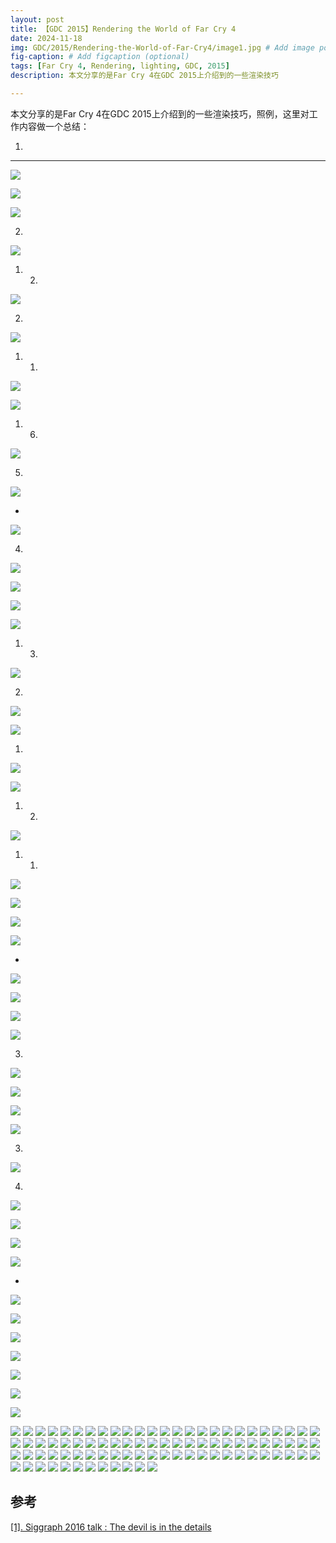 ```yaml
---
layout: post
title: 【GDC 2015】Rendering the World of Far Cry 4
date: 2024-11-18
img: GDC/2015/Rendering-the-World-of-Far-Cry4/image1.jpg # Add image post (optional)
fig-caption: # Add figcaption (optional)
tags: [Far Cry 4, Rendering, lighting, GDC, 2015]
description: 本文分享的是Far Cry 4在GDC 2015上介绍到的一些渲染技巧

---
```


本文分享的是Far Cry 4在GDC 2015上介绍到的一些渲染技巧，照例，这里对工作内容做一个总结：

1. 

---

![](https://gerigory.github.io/assets/img/GDC/2015/Rendering-the-World-of-Far-Cry4/image2.jpg)



![](https://gerigory.github.io/assets/img/GDC/2015/Rendering-the-World-of-Far-Cry4/image3.jpg)



![](https://gerigory.github.io/assets/img/GDC/2015/Rendering-the-World-of-Far-Cry4/image4.jpg)

2. 

![](https://gerigory.github.io/assets/img/GDC/2015/Rendering-the-World-of-Far-Cry4/image5.jpg)

1. 2. 

![](https://gerigory.github.io/assets/img/GDC/2015/Rendering-the-World-of-Far-Cry4/image6.jpg)

2. 

![](https://gerigory.github.io/assets/img/GDC/2015/Rendering-the-World-of-Far-Cry4/image7.jpg)

1. 1. 

![](https://gerigory.github.io/assets/img/GDC/2015/Rendering-the-World-of-Far-Cry4/image8.jpg)



![](https://gerigory.github.io/assets/img/GDC/2015/Rendering-the-World-of-Far-Cry4/image9.jpg)

1. 6. 

![](https://gerigory.github.io/assets/img/GDC/2015/Rendering-the-World-of-Far-Cry4/image10.jpg)

5. 

![](https://gerigory.github.io/assets/img/GDC/2015/Rendering-the-World-of-Far-Cry4/image11.jpg)

- 

![](https://gerigory.github.io/assets/img/GDC/2015/Rendering-the-World-of-Far-Cry4/image12.jpg)

4. 

![](https://gerigory.github.io/assets/img/GDC/2015/Rendering-the-World-of-Far-Cry4/image13.jpg)

![](https://gerigory.github.io/assets/img/GDC/2015/Rendering-the-World-of-Far-Cry4/image14.jpg)



![](https://gerigory.github.io/assets/img/GDC/2015/Rendering-the-World-of-Far-Cry4/image15.jpg)



![](https://gerigory.github.io/assets/img/GDC/2015/Rendering-the-World-of-Far-Cry4/image16.jpg)

1. 3. 

![](https://gerigory.github.io/assets/img/GDC/2015/Rendering-the-World-of-Far-Cry4/image17.jpg)

2. 

![](https://gerigory.github.io/assets/img/GDC/2015/Rendering-the-World-of-Far-Cry4/image18.jpg)

![](https://gerigory.github.io/assets/img/GDC/2015/Rendering-the-World-of-Far-Cry4/image19.jpg)

1. 

![](https://gerigory.github.io/assets/img/GDC/2015/Rendering-the-World-of-Far-Cry4/image20.jpg)

![](https://gerigory.github.io/assets/img/GDC/2015/Rendering-the-World-of-Far-Cry4/image21.jpg)

1. 2. 

![](https://gerigory.github.io/assets/img/GDC/2015/Rendering-the-World-of-Far-Cry4/image22.jpg)

1. 1. 

![](https://gerigory.github.io/assets/img/GDC/2015/Rendering-the-World-of-Far-Cry4/image23.jpg)



![](https://gerigory.github.io/assets/img/GDC/2015/Rendering-the-World-of-Far-Cry4/image24.jpg)

![](https://gerigory.github.io/assets/img/GDC/2015/Rendering-the-World-of-Far-Cry4/image25.jpg)



![](https://gerigory.github.io/assets/img/GDC/2015/Rendering-the-World-of-Far-Cry4/image26.jpg)

- 

![](https://gerigory.github.io/assets/img/GDC/2015/Rendering-the-World-of-Far-Cry4/image27.jpg)

![](https://gerigory.github.io/assets/img/GDC/2015/Rendering-the-World-of-Far-Cry4/image28.jpg)



![](https://gerigory.github.io/assets/img/GDC/2015/Rendering-the-World-of-Far-Cry4/image29.jpg)



![](https://gerigory.github.io/assets/img/GDC/2015/Rendering-the-World-of-Far-Cry4/image30.jpg)

3. 

![](https://gerigory.github.io/assets/img/GDC/2015/Rendering-the-World-of-Far-Cry4/image31.jpg)

![](https://gerigory.github.io/assets/img/GDC/2015/Rendering-the-World-of-Far-Cry4/image32.jpg)



![](https://gerigory.github.io/assets/img/GDC/2015/Rendering-the-World-of-Far-Cry4/image33.jpg)



![](https://gerigory.github.io/assets/img/GDC/2015/Rendering-the-World-of-Far-Cry4/image34.jpg)

3. 

![](https://gerigory.github.io/assets/img/GDC/2015/Rendering-the-World-of-Far-Cry4/image35.jpg)

4. 

![](https://gerigory.github.io/assets/img/GDC/2015/Rendering-the-World-of-Far-Cry4/image36.jpg)



![](https://gerigory.github.io/assets/img/GDC/2015/Rendering-the-World-of-Far-Cry4/image37.jpg)

 

![](https://gerigory.github.io/assets/img/GDC/2015/Rendering-the-World-of-Far-Cry4/image38.jpg)

![](https://gerigory.github.io/assets/img/GDC/2015/Rendering-the-World-of-Far-Cry4/image39.jpg)

- 

![](https://gerigory.github.io/assets/img/GDC/2015/Rendering-the-World-of-Far-Cry4/image40.jpg)

![](https://gerigory.github.io/assets/img/GDC/2015/Rendering-the-World-of-Far-Cry4/image41.jpg)

![](https://gerigory.github.io/assets/img/GDC/2015/Rendering-the-World-of-Far-Cry4/image42.jpg)

![](https://gerigory.github.io/assets/img/GDC/2015/Rendering-the-World-of-Far-Cry4/image43.jpg)

![](https://gerigory.github.io/assets/img/GDC/2015/Rendering-the-World-of-Far-Cry4/image44.jpg)

![](https://gerigory.github.io/assets/img/GDC/2015/Rendering-the-World-of-Far-Cry4/image45.jpg)



![](https://gerigory.github.io/assets/img/GDC/2015/Rendering-the-World-of-Far-Cry4/image46.jpg)

![](https://gerigory.github.io/assets/img/GDC/2015/Rendering-the-World-of-Far-Cry4/image47.jpg)
![](https://gerigory.github.io/assets/img/GDC/2015/Rendering-the-World-of-Far-Cry4/image48.jpg)
![](https://gerigory.github.io/assets/img/GDC/2015/Rendering-the-World-of-Far-Cry4/image49.jpg)
![](https://gerigory.github.io/assets/img/GDC/2015/Rendering-the-World-of-Far-Cry4/image50.jpg)
![](https://gerigory.github.io/assets/img/GDC/2015/Rendering-the-World-of-Far-Cry4/image51.jpg)
![](https://gerigory.github.io/assets/img/GDC/2015/Rendering-the-World-of-Far-Cry4/image52.jpg)
![](https://gerigory.github.io/assets/img/GDC/2015/Rendering-the-World-of-Far-Cry4/image53.jpg)
![](https://gerigory.github.io/assets/img/GDC/2015/Rendering-the-World-of-Far-Cry4/image54.jpg)
![](https://gerigory.github.io/assets/img/GDC/2015/Rendering-the-World-of-Far-Cry4/image55.jpg)
![](https://gerigory.github.io/assets/img/GDC/2015/Rendering-the-World-of-Far-Cry4/image56.jpg)
![](https://gerigory.github.io/assets/img/GDC/2015/Rendering-the-World-of-Far-Cry4/image57.jpg)
![](https://gerigory.github.io/assets/img/GDC/2015/Rendering-the-World-of-Far-Cry4/image58.jpg)
![](https://gerigory.github.io/assets/img/GDC/2015/Rendering-the-World-of-Far-Cry4/image59.jpg)
![](https://gerigory.github.io/assets/img/GDC/2015/Rendering-the-World-of-Far-Cry4/image60.jpg)
![](https://gerigory.github.io/assets/img/GDC/2015/Rendering-the-World-of-Far-Cry4/image61.jpg)
![](https://gerigory.github.io/assets/img/GDC/2015/Rendering-the-World-of-Far-Cry4/image62.jpg)
![](https://gerigory.github.io/assets/img/GDC/2015/Rendering-the-World-of-Far-Cry4/image63.jpg)
![](https://gerigory.github.io/assets/img/GDC/2015/Rendering-the-World-of-Far-Cry4/image64.jpg)
![](https://gerigory.github.io/assets/img/GDC/2015/Rendering-the-World-of-Far-Cry4/image65.jpg)
![](https://gerigory.github.io/assets/img/GDC/2015/Rendering-the-World-of-Far-Cry4/image66.jpg)
![](https://gerigory.github.io/assets/img/GDC/2015/Rendering-the-World-of-Far-Cry4/image67.jpg)
![](https://gerigory.github.io/assets/img/GDC/2015/Rendering-the-World-of-Far-Cry4/image68.jpg)
![](https://gerigory.github.io/assets/img/GDC/2015/Rendering-the-World-of-Far-Cry4/image69.jpg)
![](https://gerigory.github.io/assets/img/GDC/2015/Rendering-the-World-of-Far-Cry4/image70.jpg)
![](https://gerigory.github.io/assets/img/GDC/2015/Rendering-the-World-of-Far-Cry4/image71.jpg)
![](https://gerigory.github.io/assets/img/GDC/2015/Rendering-the-World-of-Far-Cry4/image72.jpg)
![](https://gerigory.github.io/assets/img/GDC/2015/Rendering-the-World-of-Far-Cry4/image73.jpg)
![](https://gerigory.github.io/assets/img/GDC/2015/Rendering-the-World-of-Far-Cry4/image74.jpg)
![](https://gerigory.github.io/assets/img/GDC/2015/Rendering-the-World-of-Far-Cry4/image75.jpg)
![](https://gerigory.github.io/assets/img/GDC/2015/Rendering-the-World-of-Far-Cry4/image76.jpg)
![](https://gerigory.github.io/assets/img/GDC/2015/Rendering-the-World-of-Far-Cry4/image77.jpg)
![](https://gerigory.github.io/assets/img/GDC/2015/Rendering-the-World-of-Far-Cry4/image78.jpg)
![](https://gerigory.github.io/assets/img/GDC/2015/Rendering-the-World-of-Far-Cry4/image79.jpg)
![](https://gerigory.github.io/assets/img/GDC/2015/Rendering-the-World-of-Far-Cry4/image70.jpg)
![](https://gerigory.github.io/assets/img/GDC/2015/Rendering-the-World-of-Far-Cry4/image71.jpg)
![](https://gerigory.github.io/assets/img/GDC/2015/Rendering-the-World-of-Far-Cry4/image72.jpg)
![](https://gerigory.github.io/assets/img/GDC/2015/Rendering-the-World-of-Far-Cry4/image73.jpg)
![](https://gerigory.github.io/assets/img/GDC/2015/Rendering-the-World-of-Far-Cry4/image74.jpg)
![](https://gerigory.github.io/assets/img/GDC/2015/Rendering-the-World-of-Far-Cry4/image75.jpg)
![](https://gerigory.github.io/assets/img/GDC/2015/Rendering-the-World-of-Far-Cry4/image76.jpg)
![](https://gerigory.github.io/assets/img/GDC/2015/Rendering-the-World-of-Far-Cry4/image77.jpg)
![](https://gerigory.github.io/assets/img/GDC/2015/Rendering-the-World-of-Far-Cry4/image78.jpg)
![](https://gerigory.github.io/assets/img/GDC/2015/Rendering-the-World-of-Far-Cry4/image79.jpg)
![](https://gerigory.github.io/assets/img/GDC/2015/Rendering-the-World-of-Far-Cry4/image80.jpg)
![](https://gerigory.github.io/assets/img/GDC/2015/Rendering-the-World-of-Far-Cry4/image81.jpg)
![](https://gerigory.github.io/assets/img/GDC/2015/Rendering-the-World-of-Far-Cry4/image82.jpg)
![](https://gerigory.github.io/assets/img/GDC/2015/Rendering-the-World-of-Far-Cry4/image83.jpg)
![](https://gerigory.github.io/assets/img/GDC/2015/Rendering-the-World-of-Far-Cry4/image84.jpg)
![](https://gerigory.github.io/assets/img/GDC/2015/Rendering-the-World-of-Far-Cry4/image85.jpg)
![](https://gerigory.github.io/assets/img/GDC/2015/Rendering-the-World-of-Far-Cry4/image86.jpg)
![](https://gerigory.github.io/assets/img/GDC/2015/Rendering-the-World-of-Far-Cry4/image87.jpg)
![](https://gerigory.github.io/assets/img/GDC/2015/Rendering-the-World-of-Far-Cry4/image88.jpg)
![](https://gerigory.github.io/assets/img/GDC/2015/Rendering-the-World-of-Far-Cry4/image89.jpg)
![](https://gerigory.github.io/assets/img/GDC/2015/Rendering-the-World-of-Far-Cry4/image90.jpg)
![](https://gerigory.github.io/assets/img/GDC/2015/Rendering-the-World-of-Far-Cry4/image91.jpg)
![](https://gerigory.github.io/assets/img/GDC/2015/Rendering-the-World-of-Far-Cry4/image92.jpg)
![](https://gerigory.github.io/assets/img/GDC/2015/Rendering-the-World-of-Far-Cry4/image93.jpg)
![](https://gerigory.github.io/assets/img/GDC/2015/Rendering-the-World-of-Far-Cry4/image94.jpg)
![](https://gerigory.github.io/assets/img/GDC/2015/Rendering-the-World-of-Far-Cry4/image95.jpg)
![](https://gerigory.github.io/assets/img/GDC/2015/Rendering-the-World-of-Far-Cry4/image96.jpg)
![](https://gerigory.github.io/assets/img/GDC/2015/Rendering-the-World-of-Far-Cry4/image97.jpg)
![](https://gerigory.github.io/assets/img/GDC/2015/Rendering-the-World-of-Far-Cry4/image98.jpg)
![](https://gerigory.github.io/assets/img/GDC/2015/Rendering-the-World-of-Far-Cry4/image99.jpg)
![](https://gerigory.github.io/assets/img/GDC/2015/Rendering-the-World-of-Far-Cry4/image100.jpg)
![](https://gerigory.github.io/assets/img/GDC/2015/Rendering-the-World-of-Far-Cry4/image101.jpg)
![](https://gerigory.github.io/assets/img/GDC/2015/Rendering-the-World-of-Far-Cry4/image102.jpg)
![](https://gerigory.github.io/assets/img/GDC/2015/Rendering-the-World-of-Far-Cry4/image103.jpg)
![](https://gerigory.github.io/assets/img/GDC/2015/Rendering-the-World-of-Far-Cry4/image104.jpg)
![](https://gerigory.github.io/assets/img/GDC/2015/Rendering-the-World-of-Far-Cry4/image105.jpg)
![](https://gerigory.github.io/assets/img/GDC/2015/Rendering-the-World-of-Far-Cry4/image106.jpg)
![](https://gerigory.github.io/assets/img/GDC/2015/Rendering-the-World-of-Far-Cry4/image107.jpg)
![](https://gerigory.github.io/assets/img/GDC/2015/Rendering-the-World-of-Far-Cry4/image108.jpg)
![](https://gerigory.github.io/assets/img/GDC/2015/Rendering-the-World-of-Far-Cry4/image109.jpg)
![](https://gerigory.github.io/assets/img/GDC/2015/Rendering-the-World-of-Far-Cry4/image110.jpg)
![](https://gerigory.github.io/assets/img/GDC/2015/Rendering-the-World-of-Far-Cry4/image111.jpg)
![](https://gerigory.github.io/assets/img/GDC/2015/Rendering-the-World-of-Far-Cry4/image112.jpg)
![](https://gerigory.github.io/assets/img/GDC/2015/Rendering-the-World-of-Far-Cry4/image113.jpg)
![](https://gerigory.github.io/assets/img/GDC/2015/Rendering-the-World-of-Far-Cry4/image114.jpg)
![](https://gerigory.github.io/assets/img/GDC/2015/Rendering-the-World-of-Far-Cry4/image115.jpg)
![](https://gerigory.github.io/assets/img/GDC/2015/Rendering-the-World-of-Far-Cry4/image116.jpg)
![](https://gerigory.github.io/assets/img/GDC/2015/Rendering-the-World-of-Far-Cry4/image117.jpg)
![](https://gerigory.github.io/assets/img/GDC/2015/Rendering-the-World-of-Far-Cry4/image118.jpg)
![](https://gerigory.github.io/assets/img/GDC/2015/Rendering-the-World-of-Far-Cry4/image119.jpg)
![](https://gerigory.github.io/assets/img/GDC/2015/Rendering-the-World-of-Far-Cry4/image120.jpg)
![](https://gerigory.github.io/assets/img/GDC/2015/Rendering-the-World-of-Far-Cry4/image121.jpg)
![](https://gerigory.github.io/assets/img/GDC/2015/Rendering-the-World-of-Far-Cry4/image122.jpg)
![](https://gerigory.github.io/assets/img/GDC/2015/Rendering-the-World-of-Far-Cry4/image123.jpg)

## 参考

[[1]. Siggraph 2016 talk : The devil is in the details](https://advances.realtimerendering.com/s2016/Siggraph2016_idTech6.pdf)
